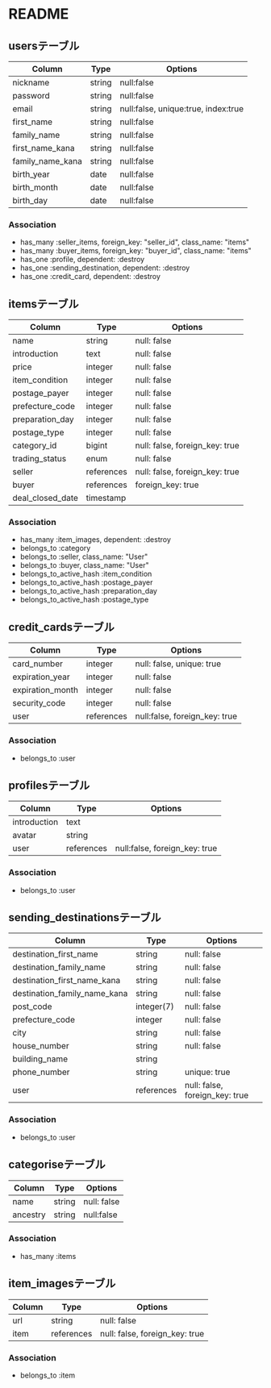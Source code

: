 # README


## usersテーブル

|Column|Type|Options|
|------|----|-------|
|nickname|string|null:false|
|password|string|null:false|
|email|string|null:false, unique:true, index:true|
|first_name|string|null:false|
|family_name|string|null:false|
|first_name_kana|string|null:false|
|family_name_kana|string|null:false|
|birth_year|date|null:false|
|birth_month|date|null:false|
|birth_day|date|null:false|


### Association
- has_many :seller_items, foreign_key: "seller_id", class_name: "items"
- has_many :buyer_items, foreign_key: "buyer_id", class_name: "items"
- has_one :profile, dependent: :destroy
- has_one :sending_destination, dependent: :destroy
- has_one :credit_card, dependent: :destroy

## itemsテーブル

|Column|Type|Options|
|------|----|-------|
|name|string|null: false|
|introduction|text|null: false|
|price|integer|null: false|
|item_condition|integer|null: false|
|postage_payer|integer|null: false|
|prefecture_code|integer|null: false|
|preparation_day|integer|null: false|
|postage_type|integer|null: false|
|category_id|bigint|null: false, foreign_key: true|
|trading_status|enum|null: false|
|seller|references|null: false, foreign_key: true|
|buyer|references|foreign_key: true|
|deal_closed_date|timestamp|


### Association
- has_many :item_images, dependent: :destroy
- belongs_to :category
- belongs_to :seller, class_name: "User"
- belongs_to :buyer, class_name: "User"
- belongs_to_active_hash :item_condition
- belongs_to_active_hash :postage_payer
- belongs_to_active_hash :preparation_day
- belongs_to_active_hash :postage_type

## credit_cardsテーブル

|Column|Type|Options|
|------|----|-------|
|card_number|integer|null: false, unique: true|
|expiration_year|integer|null: false|
|expiration_month|integer|null: false|
|security_code|integer|null: false|
|user|references|null:false, foreign_key: true|

### Association
- belongs_to :user

## profilesテーブル

|Column|Type|Options|
|------|----|-------|
|introduction|text| |
|avatar|string| |
|user|references|null:false, foreign_key: true|

### Association
- belongs_to :user

## sending_destinationsテーブル

|Column|Type|Options|
|------|----|-------|
|destination_first_name|string|null: false|
|destination_family_name|string|null: false|
|destination_first_name_kana|string|null: false|
|destination_family_name_kana|string|null: false|
|post_code|integer(7)|null: false|
|prefecture_code|integer|null: false|
|city|string|null: false|
|house_number|string|null: false|
|building_name|string| |
|phone_number|string|unique: true|
|user|references|null: false, foreign_key: true|

### Association
- belongs_to :user

## categoriseテーブル

|Column|Type|Options|
|------|----|-------|
|name|string|null: false|
|ancestry|string|null:false|

### Association
- has_many :items

## item_imagesテーブル

|Column|Type|Options|
|------|----|-------|
|url|string|null: false|
|item|references|null: false, foreign_key: true|

### Association
- belongs_to :item